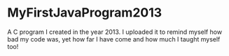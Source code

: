 # MyFirstJavaProgram2013
 A C program I created in the year 2013. I uploaded it to remind myself how bad my code was, yet how far I have come and how much I taught myself too!
